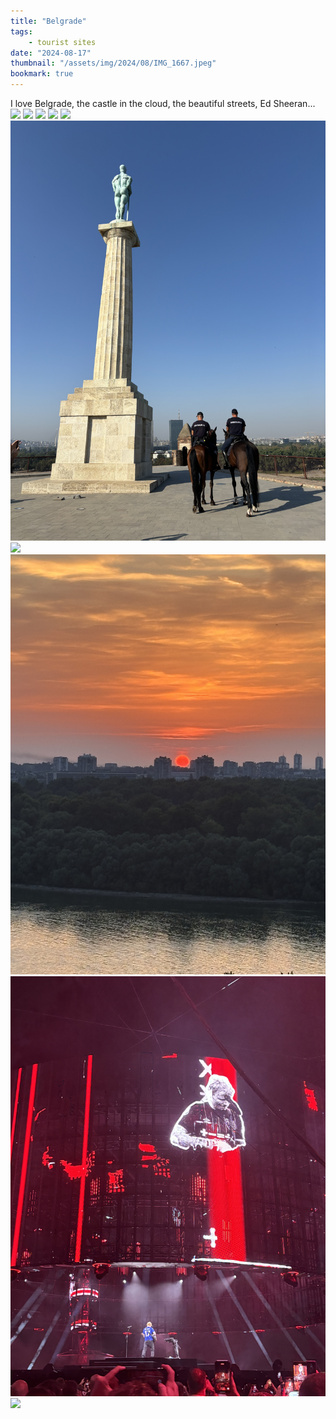 ```yaml
---
title: "Belgrade"
tags:
    - tourist sites
date: "2024-08-17"
thumbnail: "/assets/img/2024/08/IMG_1667.jpeg"
bookmark: true
---
```


I love Belgrade, the castle in the cloud, the beautiful streets, Ed Sheeran...
![](/assets/img/2024/08/IMG_1633.jpeg)
![](/assets/img/2024/08/IMG_1637.jpeg)
![](/assets/img/2024/08/IMG_1662.jpeg)
![](/assets/img/2024/08/IMG_1654.jpeg)
![](/assets/img/2024/08/IMG_1665.jpeg)
![](/assets/img/2024/08/IMG_1683.jpeg)
![](/assets/img/2024/08/IMG_1679.jpeg)
![](/assets/img/2024/08/IMG_1906.jpeg)
![](/assets/img/2024/08/IMG_2092.jpeg)
![](/assets/img/2024/08/IMG_2104.jpeg)